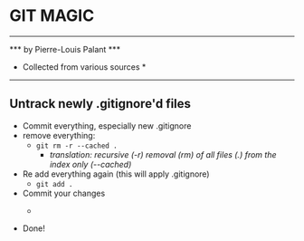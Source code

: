 # GIT MAGIC
---
*** by Pierre-Louis Palant ***
* Collected from various sources *
---

## Untrack newly .gitignore'd files
 - Commit everything, especially new .gitignore
 - remove everything:
    - ```git rm -r --cached .```
        - *translation: recursive (-r) removal (rm) of all files (.) from the index only (--cached)*
 - Re add everything again (this will apply .gitignore)
    - ```git add .```
  - Commit your changes
    - ```git commit -m "Applied new .gitignore"
  - Done!

